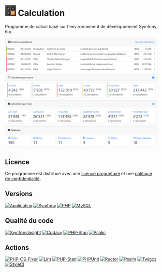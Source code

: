 # ![Icon](public/images/icons/favicon-36x36.png) Calculation

Programme de calcul basé sur l'environnement de développement Symfony 6.x.

![Screenshot](public/help/images/home.png)

## Licence

Ce programme est distribué avec une [licence propriétaire](LICENSE.md) et une
[politique de confidentialité](POLICY.md).

## Versions

[![Application](https://img.shields.io/badge/Application-3.0.0-blue)](https://github.com/laurentmuller/calculation)
[![Symfony](https://img.shields.io/badge/Symfony-6.3.4-informational?logo=symfony)](https://symfony.com)
[![PHP](https://img.shields.io/badge/PHP-8.2.9-informational?logo=php)](https://www.php.net)
[![MySQL](https://img.shields.io/badge/MySQL-5.7.32-informational?logo=mysql)](https://www.mysql.com)

## Qualité du code

[![SymfonyInsight](https://insight.symfony.com/projects/b3a90438-77e0-4811-a8df-7ad782a9b62a/mini.svg)](https://insight.symfony.com/projects/b3a90438-77e0-4811-a8df-7ad782a9b62a)
[![Codacy](https://app.codacy.com/project/badge/Grade/47008d380fac4a3ea891c7bd72bddd58)](https://www.codacy.com/gh/laurentmuller/calculation/dashboard?utm_source=github.com&amp;utm_medium=referral&amp;utm_content=laurentmuller/calculation&amp;utm_campaign=Badge_Grade)
[![PHP-Stan](https://img.shields.io/badge/PHPStan-Level%208-brightgreen.svg?style=flat&logo=php)](https://phpstan.org/blog/find-bugs-in-your-code-without-writing-tests)
[![Psalm](https://img.shields.io/badge/Psalm-Level%201-brightgreen.svg?style=flat)](https://psalm.dev/docs/running_psalm/installation/)

## Actions

[![PHP-CS-Fixer](https://github.com/laurentmuller/calculation/actions/workflows/php-cs-fixer.yaml/badge.svg)](https://github.com/laurentmuller/calculation/actions/workflows/php-cs-fixer.yaml)
[![Lint](https://github.com/laurentmuller/calculation/actions/workflows/lint.yaml/badge.svg)](https://github.com/laurentmuller/calculation/actions/workflows/lint.yaml)
[![PHP-Stan](https://github.com/laurentmuller/calculation/actions/workflows/php-stan.yaml/badge.svg)](https://github.com/laurentmuller/calculation/actions/workflows/php-stan.yaml)
[![PHPUnit](https://github.com/laurentmuller/calculation/actions/workflows/php-unit.yaml/badge.svg)](https://github.com/laurentmuller/calculation/actions/workflows/php-unit.yaml)
[![Rector](https://github.com/laurentmuller/calculation/actions/workflows/rector.yaml/badge.svg)](https://github.com/laurentmuller/calculation/actions/workflows/rector.yaml)
[![Psalm](https://github.com/laurentmuller/calculation/actions/workflows/psalm.yaml/badge.svg)](https://github.com/laurentmuller/calculation/actions/workflows/psalm.yaml)
[![Twigcs](https://github.com/laurentmuller/calculation/actions/workflows/twigcs.yaml/badge.svg)](https://github.com/laurentmuller/calculation/actions/workflows/twigcs.yaml)
[![StyleCI](https://github.styleci.io/repos/229945132/shield?branch=master)](https://github.styleci.io/repos/229945132?branch=master)
